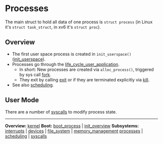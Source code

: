 # Processes


The main struct to hold all data of one process is `struct process` (in Linux it's `struct task_struct`, in xv6 it's `struct proc`).

## Overview

- The first user space process is created in `init_userspace()` ([init_userspace](init_userspace.md)).
- Processes go through the [life_cycle_user_application](../overview/life_cycle_user_application.md).
	- In short: New processes are created via `alloc_process()`, triggered by sys call [fork](syscalls/fork.md).
	- They exit by calling [exit](syscalls/exit.md) or if they are terminated explicitly via [kill](kill).
- See also [scheduling](scheduling.md).


## User Mode

There are a number of [syscalls](syscalls/syscalls.md) to modify process state.

---
**Overview:** [kernel](kernel.md)
**Boot:**
[boot_process](../overview/boot_process.md) | [init_overview](../overview/init_overview.md)
**Subsystems:**
[interrupts](../interrupts/interrupts.md) | [devices](devices/devices.md) | [file_system](file_system.md) | [memory_management](mm/memory_management.md)
[processes](processes.md) | [scheduling](scheduling.md) | [syscalls](syscalls/syscalls.md)
